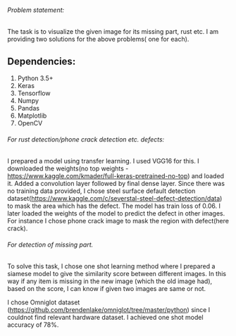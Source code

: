 ###### Problem statement:

The task is to visualize the given image for its missing part, rust etc. 
I am providing two solutions for the above problems( one for each).

## Dependencies:
1. Python 3.5+
2. Keras
3. Tensorflow
4. Numpy
5. Pandas
6. Matplotlib
7. OpenCV

###### For rust detection/phone crack detection etc. defects:

I prepared a model using transfer learning. I used VGG16 for this. I downloaded the weights(no top weights - https://www.kaggle.com/kmader/full-keras-pretrained-no-top) and loaded it. Added a convolution layer followed by final dense layer. 
Since there was no training data provided, I chose steel surface default detection dataset(https://www.kaggle.com/c/severstal-steel-defect-detection/data) to mask the area which has the defect. 
The model has train loss of 0.06.
I later loaded the weights of the model to predict the defect in other images. For instance I chose phone crack image to mask the region with defect(here crack).

###### For detection of missing part.

To solve this task, I chose one shot learning method where I prepared a siamese model to give the similarity score between different images.
In this way if any item is missing in the new image (which the old image had), based on the score, I can know if given two images are same or not.

I chose Omniglot dataset (https://github.com/brendenlake/omniglot/tree/master/python) since I couldnot find relevant hardware dataset.
I achieved one shot model accuracy of 78%.


